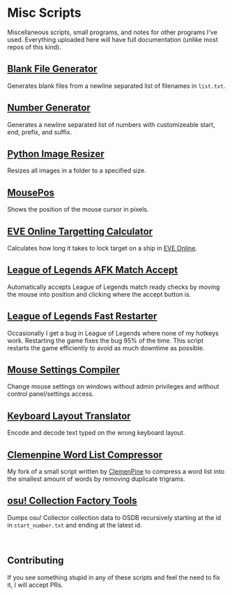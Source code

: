 # Misc Scripts

Miscellaneous scripts, small programs, and notes for other programs I've used. Everything uploaded here will have full documentation (unlike most repos of this kind).

## [Blank File Generator](https://github.com/Kuuuube/Misc_Scripts/tree/main/scripts_and_programs/blank_file_generator/)

Generates blank files from a newline separated list of filenames in `list.txt`. 

## [Number Generator](https://github.com/Kuuuube/Misc_Scripts/tree/main/scripts_and_programs/number_generator/)

Generates a newline separated list of numbers with customizeable start, end, prefix, and suffix.

## [Python Image Resizer](https://github.com/Kuuuube/Misc_Scripts/tree/main/scripts_and_programs/python_image_resizer/)

Resizes all images in a folder to a specified size.

## [MousePos](https://github.com/Kuuuube/Misc_Scripts/tree/main/scripts_and_programs/mousepos)

Shows the position of the mouse cursor in pixels.

## [EVE Online Targetting Calculator](https://github.com/Kuuuube/Misc_Scripts/tree/main/scripts_and_programs/eve_online_targetting_calculator)

Calculates how long it takes to lock target on a ship in [EVE Online](https://www.eveonline.com/).

## [League of Legends AFK Match Accept](https://github.com/Kuuuube/Misc_Scripts/tree/main/scripts_and_programs/league_of_legends_afk_match_accept)

Automatically accepts League of Legends match ready checks by moving the mouse into position and clicking where the accept button is.

## [League of Legends Fast Restarter](https://github.com/Kuuuube/Misc_Scripts/tree/main/scripts_and_programs/league_of_legends_fast_restarter)

Occasionally I get a bug in League of Legends where none of my hotkeys work. Restarting the game fixes the bug 95% of the time. This script restarts the game efficiently to avoid as much downtime as possible.

## [Mouse Settings Compiler](https://github.com/Kuuuube/Misc_Scripts/tree/main/scripts_and_programs/mouse_settings_compiler)

Change mouse settings on windows without admin privileges and without control panel/settings access.

## [Keyboard Layout Translator](https://github.com/Kuuuube/Misc_Scripts/tree/main/scripts_and_programs/keyboard_layout_translator)

Encode and decode text typed on the wrong keyboard layout.

## [Clemenpine Word List Compressor](https://github.com/Kuuuube/Misc_Scripts/tree/main/scripts_and_programs/clemenpine_word_list_compressor)

My fork of a small script written by [ClemenPine](https://github.com/ClemenPine) to compress a word list into the smallest amount of words by removing duplicate trigrams.

## [osu! Collection Factory Tools](https://github.com/Kuuuube/Misc_Scripts/tree/main/scripts_and_programs/osu_collection_factory_tools)

Dumps osu! Collector collection data to OSDB recursively starting at the id in `start_number.txt` and ending at the latest id.

<br>

## Contributing

If you see something stupid in any of these scripts and feel the need to fix it, I will accept PRs.